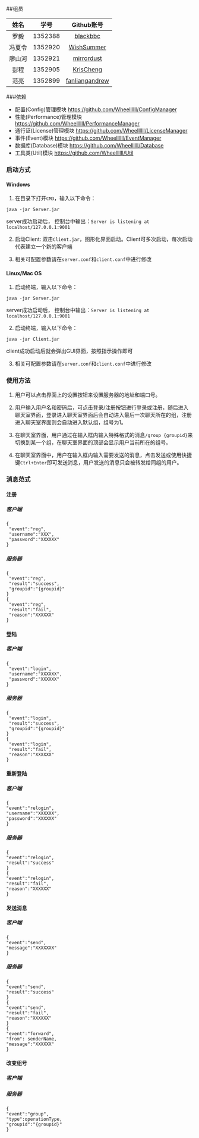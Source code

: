 ##组员

| 姓名      | 学号      | Github账号          |
| :-------: | :-------: | :-----------------: |
| 罗毅      | 1352388   | [blackbbc][1]       |
| 冯夏令    | 1352920   | [WishSummer][2]     |
| 廖山河    | 1352921   | [mirrordust][3]     |
| 彭程      | 1352905   | [KrisCheng][4]      |
| 范亮      | 1352899   | [fanliangandrew][5] |

###依赖
- 配置(Config)管理模块 https://github.com/Wheellllll/ConfigManager
- 性能(Performance)管理模块 https://github.com/Wheellllll/PerformanceManager
- 通行证(License)管理模块 https://github.com/Wheellllll/LicenseManager
- 事件(Event)模块 https://github.com/Wheellllll/EventManager
- 数据库(Database)模块 https://github.com/Wheellllll/Database
- 工具类(Util)模块 https://github.com/Wheellllll/Util

### 启动方式
#### Windows
1. 在目录下打开`CMD`，输入以下命令：
 ```
 java -jar Server.jar
 ```
 server成功启动后， 控制台中输出：`Server is listening at localhost/127.0.0.1:9001`

2. 启动Client: 双击`Client.jar`，图形化界面启动。Client可多次启动，每次启动代表建立一个新的客户端

3. 相关可配置参数请在`server.conf`和`client.conf`中进行修改

#### Linux/Mac OS
1. 启动终端，输入以下命令：
 ```
 java -jar Server.jar
 ```
 server成功启动后， 控制台中输出：`Server is listening at localhost/127.0.0.1:9001`

2. 启动终端，输入以下命令：
 ```
 java -jar Client.jar
 ```
 client成功启动后就会弹出GUI界面，按照指示操作即可

3. 相关可配置参数请在`server.conf`和`client.conf`中进行修改

### 使用方法
1. 用户可以点击界面上的设置按钮来设置服务器的地址和端口号。

2. 用户输入用户名和密码后，可点击登录/注册按钮进行登录或注册，随后进入聊天室界面，登录进入聊天室界面后会自动进入最后一次聊天所在的组，注册进入聊天室界面则会自动进入默认组，组号为1。

3. 在聊天室界面，用户通过在输入框内输入特殊格式的消息`/group {groupid}`来切换到某一个组，在聊天室界面的顶部会显示用户当前所在的组号。

4. 在聊天室界面中，用户在输入框内输入需要发送的消息，点击发送或使用快捷键`Ctrl+Enter`即可发送消息，用户发送的消息只会被转发给同组的用户。


### 消息范式

#### 注册
##### 客户端
```
{
 "event":"reg",
 "username":"XXX",
 "password":"XXXXXX"
}
```

##### 服务器
```
{
 "event":"reg",
 "result":"success",
 "groupid":"{groupid}"
}
{
 "event":"reg",
 "result":"fail",
 "reason":"XXXXXX"
}
```

#### 登陆
##### 客户端
```
{
 "event":"login",
 "username":"XXXXXX",
 "password":"XXXXXX"
}
```

##### 服务器
```
{
 "event":"login",
 "result":"success",
 "groupid":"{groupid}"
}
{
 "event":"login",
 "result":"fail",
 "reason":"XXXXXX"
}
```

#### 重新登陆
##### 客户端
```
{
"event":"relogin",
"username":"XXXXXX",
"password":"XXXXXX"
}
```

##### 服务器
```
{
"event":"relogin",
"result":"success"
}
{
"event":"relogin",
"result":"fail",
"reason":"XXXXXX"
}
```

#### 发送消息
##### 客户端
```
{
"event":"send",
"message":"XXXXXXX"
}
```

##### 服务器
```
{
"event":"send",
"result":"success"
}
{
"event":"send",
"result":"fail",
"reason":"XXXXXX"
}
{
"event":"forward",
"from": senderName,
"message":"XXXXXX"
}
```

#### 改变组号
##### 客户端
##### 服务器
```
{
"event":"group",
"type":operationType,
"groupid":"{groupid}"
}
```


[1]: https://github.com/blackbbc
[2]: https://github.com/WishSummer
[3]: https://github.com/mirrordust
[4]: https://github.com/KrisCheng
[5]: https://github.com/fanliangandrew
